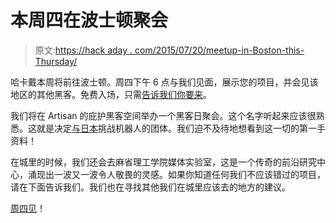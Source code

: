 # 本周四在波士顿聚会

> 原文:[https://hack aday . com/2015/07/20/meetup-in-Boston-this-Thursday/](https://hackaday.com/2015/07/20/meetup-in-boston-this-thursday/)

哈卡戴本周将前往波士顿。周四下午 6 点与我们见面，展示您的项目，并会见该地区的其他黑客。免费入场，只需[告诉我们你要来](http://worldwide-boston.hackaday.io/)。

我们将在 Artisan 的庇护黑客空间举办一个黑客日聚会。这个名字听起来应该很熟悉。这就是决定[与日本](http://hackaday.com/2015/07/05/usa-vs-japan-giant-robot-battle/)挑战机器人的团体。我们迫不及待地想看到这一切的第一手资料！

在城里的时候，我们还会去麻省理工学院媒体实验室，这是一个传奇的前沿研究中心，涌现出一波又一波令人敬畏的灵感。如果你知道任何我们不应该错过的项目，请在下面告诉我们。我们也在寻找其他我们在城里应该去的地方的建议。

[周四见](https://hackaday.io/event/6775-hackaday-boston-meetup)！